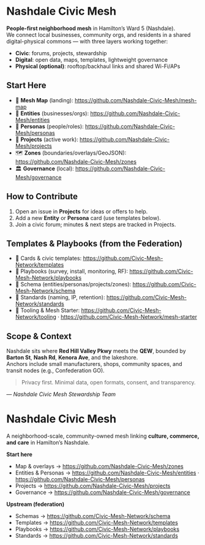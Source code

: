 # Nashdale Civic Mesh

**People-first neighborhood mesh** in Hamilton’s Ward 5 (Nashdale).  
We connect local businesses, community orgs, and residents in a shared digital-physical commons — with three layers working together:

- **Civic**: forums, projects, stewardship
- **Digital**: open data, maps, templates, lightweight governance
- **Physical (optional)**: rooftop/backhaul links and shared Wi-Fi/APs

## Start Here
- 📍 **Mesh Map** (landing): https://github.com/Nashdale-Civic-Mesh/mesh-map  
- 🧭 **Entities** (businesses/orgs): https://github.com/Nashdale-Civic-Mesh/entities  
- 👤 **Personas** (people/roles): https://github.com/Nashdale-Civic-Mesh/personas  
- 🧩 **Projects** (active work): https://github.com/Nashdale-Civic-Mesh/projects  
- 🗺️ **Zones** (boundaries/overlays/GeoJSON): https://github.com/Nashdale-Civic-Mesh/zones  
- 🏛️ **Governance** (local): https://github.com/Nashdale-Civic-Mesh/governance

## How to Contribute
1. Open an issue in **Projects** for ideas or offers to help.  
2. Add a new **Entity** or **Persona** card (use templates below).  
3. Join a civic forum; minutes & next steps are tracked in Projects.

## Templates & Playbooks (from the Federation)
- 🧱 Cards & civic templates: https://github.com/Civic-Mesh-Network/templates  
- 🧭 Playbooks (survey, install, monitoring, RF): https://github.com/Civic-Mesh-Network/playbooks  
- 📐 Schema (entities/personas/projects/zones): https://github.com/Civic-Mesh-Network/schema  
- 📏 Standards (naming, IP, retention): https://github.com/Civic-Mesh-Network/standards  
- 🧰 Tooling & Mesh Starter: https://github.com/Civic-Mesh-Network/tooling · https://github.com/Civic-Mesh-Network/mesh-starter

## Scope & Context
Nashdale sits where **Red Hill Valley Pkwy** meets the **QEW**, bounded by **Barton St**, **Nash Rd**, **Kenora Ave**, and the lakeshore.  
Anchors include small manufacturers, shops, community spaces, and transit nodes (e.g., Confederation GO).

> Privacy first. Minimal data, open formats, consent, and transparency.

— _Nashdale Civic Mesh Stewardship Team_

# Nashdale Civic Mesh

A neighborhood-scale, community-owned mesh linking **culture, commerce, and care** in Hamilton’s Nashdale.

**Start here**
- Map & overlays → https://github.com/Nashdale-Civic-Mesh/zones
- Entities & Personas → https://github.com/Nashdale-Civic-Mesh/entities · https://github.com/Nashdale-Civic-Mesh/personas
- Projects → https://github.com/Nashdale-Civic-Mesh/projects
- Governance → https://github.com/Nashdale-Civic-Mesh/governance

**Upstream (federation)**
- Schemas → https://github.com/Civic-Mesh-Network/schema  
- Templates → https://github.com/Civic-Mesh-Network/templates  
- Playbooks → https://github.com/Civic-Mesh-Network/playbooks  
- Standards → https://github.com/Civic-Mesh-Network/standards

